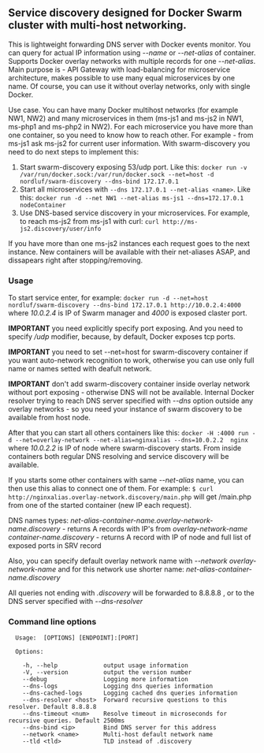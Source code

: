 ## Service discovery designed for Docker Swarm cluster with multi-host networking.

This is lightweight forwarding DNS server with Docker events monitor. You can query for actual IP information using _--name_ or _--net-alias_ of container. Supports Docker overlay networks with multiple records for one _--net-alias_.  Main purpose is - API Gateway with load-balancing for microservice architecture, makes possible to use many equal microservices by one name. Of course, you can use it without overlay networks, only with single Docker.

Use case. You can have many Docker multihost networks (for example NW1, NW2) and many microservices in them (ms-js1 and ms-js2 in NW1, ms-php1 and ms-php2 in NW2). For each microservice you have more than one container, so you need to know how to reach other. For example - from ms-js1 ask ms-js2 for current user information. With swarm-discovery you need to do next steps to implement this:
1. Start swarm-discovery exposing 53/udp port. Like this: `docker run -v /var/run/docker.sock:/var/run/docker.sock --net=host -d  nordluf/swarm-discovery --dns-bind 172.17.0.1`
2. Start all microservices with `--dns 172.17.0.1 --net-alias <name>`. Like this: `docker run -d --net NW1 --net-alias ms-js1 --dns=172.17.0.1 nodeContainer`
3. Use DNS-based service discovery in your microservices. For example, to reach ms-js2 from ms-js1 with curl: `curl http://ms-js2.discovery/user/info`

If you have more than one ms-js2 instances each request goes to the next instance. New containers will be available with their net-aliases ASAP, and dissapears right after stopping/removing.

### Usage
To start service enter, for example: `docker run -d --net=host nordluf/swarm-discovery --dns-bind 172.17.0.1 http://10.0.2.4:4000` where _10.0.2.4_ is IP of Swarm manager and _4000_ is exposed claster port.

**IMPORTANT**  you need explicitly specify port exposing. And you need to specify _/udp_ modifier, because, by default, Docker exposes tcp ports.

**IMPORTANT**  you need to set --net=host for swarm-discovery container if you want auto-network recognition to work, otherwise you can use only full name or names setted with deafult network.

**IMPORTANT** don't add swarm-discovery container inside overlay network without port exposing - otherwise DNS will not be available. Internal Docker resolver trying to reach DNS server specified with _--dns_ option outside any overlay networks - so you need your instance of swarm discovery to be available from host node. 

After that you can start all others containers like this: `docker -H :4000 run -d --net=overlay-network --net-alias=nginxalias --dns=10.0.2.2  nginx` where _10.0.2.2_ is IP of node where swarm-discovery starts. From inside containers both regular DNS resolving and service discovery will be available.

If you starts some other containers with same _--net-alias_ name, you can then use this alias to connect one of them. For example: `$ curl http://nginxalias.overlay-network.discovery/main.php` will get /main.php from one of the started container (new IP each request).

DNS names types:
_net-alias-container-name.overlay-network-name.discovery_ - returns A records with IP's from _overlay-network-name_ 
_container-name.discovery_ - returns A record with IP of node and full list of exposed ports in SRV record 

Also, you can specify default overlay network name with _--network overlay-network-name_ and for this network use shorter name: _net-alias-container-name.discovery_

All queries not ending with _.discovery_ will be forwarded to 8.8.8.8 , or to the DNS server specified with _--dns-resolver_

### Command line options
```
  Usage:  [OPTIONS] [ENDPOINT]:[PORT]

  Options:

    -h, --help             output usage information
    -V, --version          output the version number
    --debug                Logging more information
    --dns-logs             Logging dns queries information
    --dns-cached-logs      Logging cached dns queries information
    --dns-resolver <host>  Forward recursive questions to this resolver. Default 8.8.8.8
    --dns-timeout <num>    Resolve timeout in microseconds for recursive queries. Default 2500ms
    --dns-bind <ip>        Bind DNS server for this address
    --network <name>       Multi-host default network name
    --tld <tld>            TLD instead of .discovery
```
